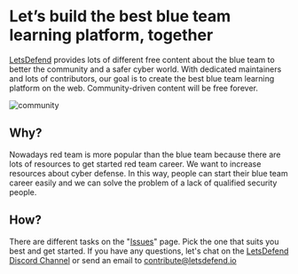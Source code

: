# Let’s build the best blue team learning platform, together

[LetsDefend](https://letsdefend.io) provides lots of different free content about the blue team to better the community and a safer cyber world. With dedicated maintainers and lots of contributors, our goal is to create the best blue team learning platform on the web. Community-driven content will be free forever.

![community](https://letsdefend.io/contribute/blue-team-community.png)

## Why?
Nowadays red team is more popular than the blue team because there are lots of resources to get started red team career.  We want to increase resources about cyber defense. In this way, people can start their blue team career easily and we can solve the problem of a lack of qualified security people.

## How?
There are different tasks on the "[Issues](https://github.com/LetsDefend/Blue-Team-Community/issues)" page. Pick the one that suits you best and get started. If you have any questions, let's chat on the [LetsDefend Discord Channel](https://discord.gg/NxU3uwHZtd) or send an email to contribute@letsdefend.io

